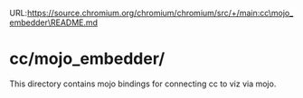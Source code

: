 URL:https://source.chromium.org/chromium/chromium/src/+/main:cc\mojo_embedder\README.md
# cc/mojo_embedder/

This directory contains mojo bindings for connecting cc to viz via mojo.

